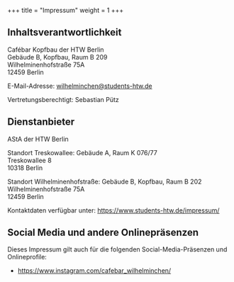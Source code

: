 +++
title = "Impressum"
weight = 1
+++

## Inhaltsverantwortlichkeit

Cafébar Kopfbau der HTW Berlin\
Gebäude B, Kopfbau, Raum B 209\
Wilhelminenhofstraße 75A\
12459 Berlin

E-Mail-Adresse: wilhelminchen@students-htw.de

Vertretungsberechtigt: Sebastian Pütz

## Dienstanbieter

AStA der HTW Berlin

Standort Treskowallee:
Gebäude A, Raum K 076/77\
Treskowallee 8\
10318 Berlin

Standort Wilhelminenhofstraße:
Gebäude B, Kopfbau, Raum B 202\
Wilhelminenhofstraße 75A\
12459 Berlin

Kontaktdaten verfügbar unter: https://www.students-htw.de/impressum/

## Social Media und andere Onlinepräsenzen

Dieses Impressum gilt auch für die folgenden Social-Media-Präsenzen und Onlineprofile:

* https://www.instagram.com/cafebar_wilhelminchen/